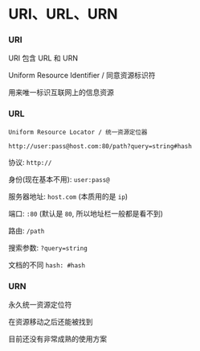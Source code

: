 # URI、URL、URN

### URI

URI 包含 URL 和 URN

Uniform Resource Identifier / 同意资源标识符

用来唯一标识互联网上的信息资源

### URL

`Uniform Resource Locator / 统一资源定位器`

`http://user:pass@host.com:80/path?query=string#hash`

协议: `http://`

身份(现在基本不用): `user:pass@`

服务器地址: `host.com` (本质用的是 `ip`)

端口: `:80` (默认是 `80`, 所以地址栏一般都是看不到)

路由: `/path`

搜索参数: `?query=string`

文档的不同 `hash: #hash`

### URN

永久统一资源定位符

在资源移动之后还能被找到

目前还没有非常成熟的使用方案